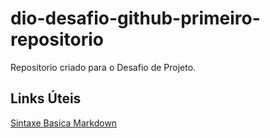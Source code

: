 # dio-desafio-github-primeiro-repositorio
Repositorio criado para o Desafio de Projeto.

## Links Úteis
[Sintaxe Basica Markdown](https://www.markdownguide.org/basic-syntax/)
